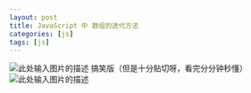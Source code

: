 ```yaml
---
layout: post
title: JavaScript 中 数组的迭代方法
categories: [js]
tags: [js]
---
```




![此处输入图片的描述][1]
搞笑版（但是十分贴切呀，看完分分钟秒懂）
![此处输入图片的描述][2]


  [1]: http://od6qpmkyu.bkt.clouddn.com/wuhongshan/md/%E6%95%B0%E7%BB%84%E8%BF%AD%E4%BB%A3%E6%96%B9%E6%B3%95.jpg
  [2]: http://od6qpmkyu.bkt.clouddn.com/wuhongshan/md/%E6%95%B0%E7%BB%84%E8%BF%AD%E4%BB%A3%E6%96%B9%E6%B3%95%EF%BC%88%E6%90%9E%E7%AC%91%E7%89%88%EF%BC%89.png